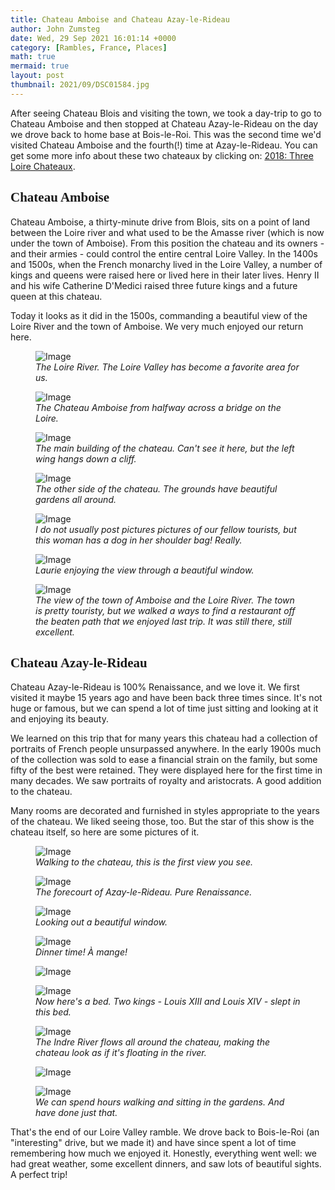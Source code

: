 ```yaml
---
title: Chateau Amboise and Chateau Azay-le-Rideau
author: John Zumsteg
date: Wed, 29 Sep 2021 16:01:14 +0000
category: [Rambles, France, Places]
math: true
mermaid: true
layout: post
thumbnail: 2021/09/DSC01584.jpg
---
```

After seeing Chateau Blois and visiting the town, we took a day-trip to go to Chateau Amboise and then stopped at Chateau Azay-le-Rideau on the day we drove back to home base at Bois-le-Roi. This was the second time we'd visited Chateau Amboise and the fourth(!) time at Azay-le-Rideau. You can get some more info about these two chateaux by clicking on: <a href="http://zumsteg.us/?p=4833">2018: Three Loire Chateaux</a>.
<h2 id="x" style="font-family: verdana;">Chateau Amboise</h2>
Chateau Amboise, a thirty-minute drive from Blois, sits on a point of land between the Loire river and what used to be the Amasse river (which is now under the town of Amboise). From this position the chateau and its owners - and their armies - could control the entire central Loire Valley. In the 1400s and 1500s, when the French monarchy lived in the Loire Valley, a number of kings and queens were raised here or lived here in their later lives. Henry II and his wife Catherine D'Medici raised three future kings and a future queen at this chateau.

Today it looks as it did in the 1500s, commanding a beautiful view of the Loire River and the town of Amboise. We very much enjoyed our return here.

<figure>
	<img class = "landscape" src="{{"/assets/images/2021/09/DSC01585.jpg" | prepend: site.baseurl  }}" alt="Image" />
	<figcaption><em>The Loire River. The Loire Valley has become a favorite area for us.</em></figcaption>
</figure>



<figure>
	<img class = "landscape" src="{{"/assets/images/2021/09/DSC01584.jpg" | prepend: site.baseurl  }}" alt="Image" />
	<figcaption><em>The Chateau Amboise from halfway across a bridge on the Loire.</em></figcaption>
</figure>



<figure>
	<img class = "landscape" src="{{"/assets/images/2021/09/DSC01537.jpg" | prepend: site.baseurl  }}" alt="Image" />
	<figcaption><em>The main building of the chateau. Can't see it here, but the left wing hangs down a cliff.</em></figcaption>
</figure>



<figure>
	<img class = "landscape" src="{{"/assets/images/2021/09/DSC01562.jpg" | prepend: site.baseurl  }}" alt="Image" />
	<figcaption><em>The other side of the chateau. The grounds have beautiful gardens all around.</em></figcaption>
</figure>



<figure>
	<img class = "portrait" src="{{"/assets/images/2021/09/DSC01555.jpg" | prepend: site.baseurl  }}" alt="Image" />
	<figcaption><em>I do not usually post pictures pictures of our fellow tourists, but this woman has a dog in her shoulder bag! Really.</em></figcaption>
</figure>



<figure>
	<img class = "portrait" src="{{"/assets/images/2021/09/DSC01552.jpg" | prepend: site.baseurl  }}" alt="Image" />
	<figcaption><em>Laurie enjoying the view through a beautiful window.</em></figcaption>
</figure>



<figure>
	<img class = "landscape" src="{{"/assets/images/2021/09/DSC01538.jpg" | prepend: site.baseurl  }}" alt="Image" />
	<figcaption><em>The view of the town of Amboise and the Loire River. The town is pretty touristy, but we walked a ways to find a restaurant off the beaten path that we enjoyed last trip. It was still there, still excellent.</em></figcaption>
</figure>


<h2 id="x" style="font-family: verdana;">Chateau Azay-le-Rideau</h2>
Chateau Azay-le-Rideau is 100% Renaissance, and we love it. We first visited it maybe 15 years ago and have been back three times since. It's not huge or famous, but we can spend a lot of time just sitting and looking at it and enjoying its beauty.

We learned on this trip that for many years this chateau had a collection of portraits of French people unsurpassed anywhere. In the early 1900s much of the collection was sold to ease a financial strain on the family, but some fifty of the best were retained. They were displayed here for the first time in many decades. We saw portraits of royalty and aristocrats. A good addition to the chateau. 

Many rooms are decorated and furnished in styles appropriate to the years of the chateau. We liked seeing those, too. But the star of this show is the chateau itself, so here are some pictures of it.

<figure>
	<img class = "landscape" src="{{"/assets/images/2021/09/DSC01587.jpg" | prepend: site.baseurl  }}" alt="Image" />
	<figcaption><em>Walking to the chateau, this is the first view you see.</em></figcaption>
</figure>



<figure>
	<img class = "landscape" src="{{"/assets/images/2021/09/DSC01617.jpg" | prepend: site.baseurl  }}" alt="Image" />
	<figcaption><em>The forecourt of Azay-le-Rideau. Pure Renaissance.</em></figcaption>
</figure>



<figure>
	<img class = "portrait" src="{{"/assets/images/2021/09/DSC01605.jpg" | prepend: site.baseurl  }}" alt="Image" />
	<figcaption><em>Looking out a beautiful window.</em></figcaption>
</figure>



<figure>
	<img class = "landscape" src="{{"/assets/images/2021/09/DSC01607.jpg" | prepend: site.baseurl  }}" alt="Image" />
	<figcaption><em>Dinner time! À mange!</em></figcaption>
</figure>



 

<figure>
	<img class = "portrait" src="{{"/assets/images/2021/09/DSC01609.jpg" | prepend: site.baseurl  }}" alt="Image" />
	<figcaption></figcaption>
</figure>



<figure>
	<img class = "portrait" src="{{"/assets/images/2021/09/DSC01599.jpg" | prepend: site.baseurl  }}" alt="Image" />
	<figcaption><em>Now here's a bed. Two kings - Louis XIII and Louis XIV - slept in this bed.</em></figcaption>
</figure>



<figure>
	<img class = "landscape" src="{{"/assets/images/2021/09/DSC01622.jpg" | prepend: site.baseurl  }}" alt="Image" />
	<figcaption><em>The Indre River flows all around the chateau, making the chateau look as if it's floating in the river.</em></figcaption>
</figure>



<figure>
	<img class = "landscape" src="{{"/assets/images/2021/09/DSC01618.jpg" | prepend: site.baseurl  }}" alt="Image" />
	<figcaption></figcaption>
</figure>



<figure>
	<img class = "landscape" src="{{"/assets/images/2021/09/DSC01631.jpg" | prepend: site.baseurl  }}" alt="Image" />
	<figcaption><em>We can spend hours walking and sitting in the gardens. And have done just that.</em></figcaption>
</figure>



That's the end of our Loire Valley ramble. We drove back to Bois-le-Roi (an "interesting" drive, but we made it) and have since spent a lot of time remembering how much we enjoyed it. Honestly, everything went well: we had great weather, some excellent dinners, and saw lots of beautiful sights. A perfect trip!
